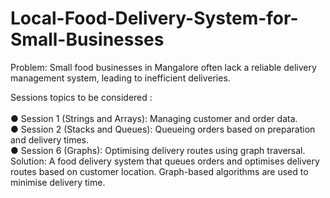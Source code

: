 # Local-Food-Delivery-System-for-Small-Businesses

Problem:
Small food businesses in Mangalore often lack a reliable delivery
management system, leading to inefficient deliveries.<br>

Sessions topics to be considered :<br>
<br>● Session 1 (Strings and Arrays): Managing customer and order data.
<br>● Session 2 (Stacks and Queues): Queueing orders based on
preparation and delivery times.
<br>● Session 6 (Graphs): Optimising delivery routes using graph traversal.
<br>
Solution:
A food delivery system that queues orders and optimises delivery routes
based on customer location. Graph-based algorithms are used to minimise
delivery time.
